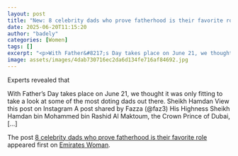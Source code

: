 ```yaml
---
layout: post
title: "New: 8 celebrity dads who prove fatherhood is their favorite role"
date: 2025-06-20T11:15:20
author: "badely"
categories: [Women]
tags: []
excerpt: "<p>With Father&#8217;s Day takes place on June 21, we thought it was only fitting to take a look at some of the most doting dads out there. Sheikh Ham"
image: assets/images/4dab730716ec2da6d134fe716af84692.jpg
---
```


Experts revealed that <p>With Father&#8217;s Day takes place on June 21, we thought it was only fitting to take a look at some of the most doting dads out there. Sheikh Hamdan View this post on Instagram A post shared by Fazza (@faz3) His Highness Sheikh Hamdan bin Mohammed bin Rashid Al Maktoum, the Crown Prince of Dubai, [&#8230;]</p>
<p>The post <a href="https://emirateswoman.com/8-celebrity-dads-who-prove-fatherhood-is-their-favorite-role/" rel="nofollow">8 celebrity dads who prove fatherhood is their favorite role</a> appeared first on <a href="https://emirateswoman.com" rel="nofollow">Emirates Woman</a>.</p>

